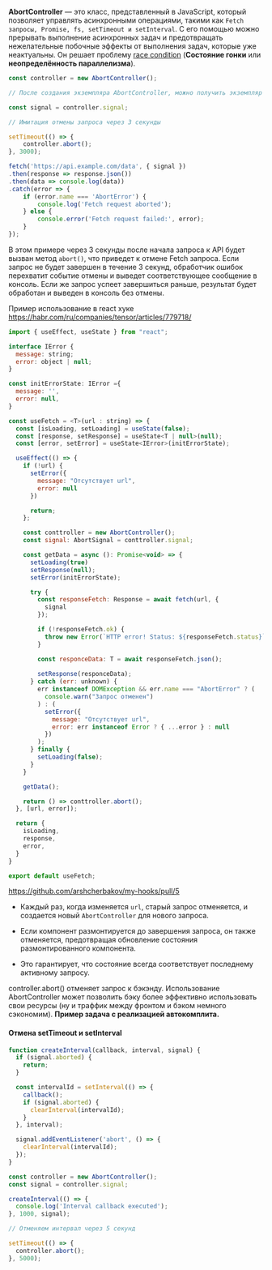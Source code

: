 
**AbortController** — это класс, представленный в JavaScript, который позволяет управлять асинхронными операциями, такими как `Fetch запросы, Promise, fs, setTimeout и setInterval`. С его помощью можно прерывать выполнение асинхронных задач и предотвращать нежелательные побочные эффекты от выполнения задач, которые уже неактуальны. Он решает проблему [race condition](https://ru.wikipedia.org/wiki/%D0%A1%D0%BE%D1%81%D1%82%D0%BE%D1%8F%D0%BD%D0%B8%D0%B5_%D0%B3%D0%BE%D0%BD%D0%BA%D0%B8) (**Состояние гонки** или **неопределённость параллелизма**).

```js
const controller = new AbortController();

// После создания экземпляра AbortController, можно получить экземпляр AbortSignal, используя свойство signal:

const signal = controller.signal;

// Имитация отмены запроса через 3 секунды

setTimeout(() => {
	controller.abort();
}, 3000);

fetch('https://api.example.com/data', { signal })
.then(response => response.json())
.then(data => console.log(data))
.catch(error => {
	if (error.name === 'AbortError') {
		console.log('Fetch request aborted');
	} else {
		console.error('Fetch request failed:', error);
	}
});

```

В этом примере через 3 секунды после начала запроса к API будет вызван метод `abort()`, что приведет к отмене Fetch запроса. Если запрос не будет завершен в течение 3 секунд, обработчик ошибок перехватит событие отмены и выведет соответствующее сообщение в консоль. Если же запрос успеет завершиться раньше, результат будет обработан и выведен в консоль без отмены.

Пример использование в react хуке https://habr.com/ru/companies/tensor/articles/779718/

```js
import { useEffect, useState } from "react";

interface IError {
  message: string;
  error: object | null;
}

const initErrorState: IError ={
  message: '',
  error: null,
}

const useFetch = <T>(url : string) => {
  const [isLoading, setLoading] = useState(false);
  const [response, setResponse] = useState<T | null>(null);
  const [error, setError] = useState<IError>(initErrorState);

  useEffect(() => {
    if (!url) {
      setError({
        message: "Отсутствует url",
        error: null
      })

      return;
    };

    const conttroller = new AbortController();
    const signal: AbortSignal = conttroller.signal;

    const getData = async (): Promise<void> => {
      setLoading(true)
      setResponse(null);
      setError(initErrorState);

      try {
        const responseFetch: Response = await fetch(url, {
          signal
        });

        if (!responseFetch.ok) {
          throw new Error(`HTTP error! Status: ${responseFetch.status}`);
        }

        const responceData: T = await responseFetch.json();
      
        setResponse(responceData);
      } catch (err: unknown) {
        err instanceof DOMException && err.name === "AbortError" ? (
          console.warn("Запрос отменен")
        ) : (
          setError({
            message: "Отсутствует url",
            error: err instanceof Error ? { ...error } : null
          })
        );
      } finally {
        setLoading(false);
      }   
    }

    getData();

    return () => conttroller.abort();
  }, [url, error]);

  return {
    isLoading,
    response,
    error,
  }
}

export default useFetch;
```

https://github.com/arshcherbakov/my-hooks/pull/5

- Каждый раз, когда изменяется `url`, старый запрос отменяется, и создается новый `AbortController` для нового запроса.

- Если компонент размонтируется до завершения запроса, он также отменяется, предотвращая обновление состояния размонтированного компонента.

- Это гарантирует, что состояние всегда соответствует последнему активному запросу.

controller.abort() отменяет запрос к бэкэнду. Использование AbortController может позволить бэку более эффективно использовать свои ресурсы (ну и траффик между фронтом и бэком немного сэкономим). **Пример задача с реализацией автокомплита.**

#### Отмена setTimeout и setInterval

```js
function createInterval(callback, interval, signal) {
  if (signal.aborted) {
    return;
  }

  const intervalId = setInterval(() => {
    callback();
    if (signal.aborted) {
      clearInterval(intervalId);
    }
  }, interval);

  signal.addEventListener('abort', () => {
    clearInterval(intervalId);
  });
}

const controller = new AbortController();
const signal = controller.signal;

createInterval(() => {
  console.log('Interval callback executed');
}, 1000, signal);

// Отменяем интервал через 5 секунд

setTimeout(() => {
  controller.abort();
}, 5000);
```

